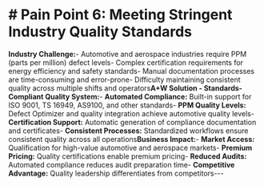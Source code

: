 # # Pain Point 6: Meeting Stringent Industry Quality Standards

**Industry Challenge:**- Automotive and aerospace industries require PPM (parts per million) defect levels- Complex certification requirements for energy efficiency and safety standards- Manual documentation processes are time-consuming and error-prone- Difficulty maintaining consistent quality across multiple shifts and operators**A+W Solution - Standards-Compliant Quality System:**- **Automated Compliance:** Built-in support for ISO 9001, TS 16949, AS9100, and other standards- **PPM Quality Levels:** Defect Optimizer and quality integration achieve automotive quality levels- **Certification Support:** Automatic generation of compliance documentation and certificates- **Consistent Processes:** Standardized workflows ensure consistent quality across all operations**Business Impact:**- **Market Access:** Qualification for high-value automotive and aerospace markets- **Premium Pricing:** Quality certifications enable premium pricing- **Reduced Audits:** Automated compliance reduces audit preparation time- **Competitive Advantage:** Quality leadership differentiates from competitors---